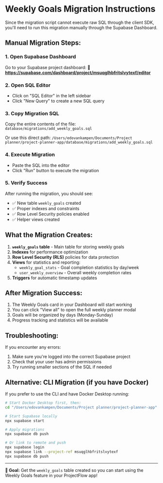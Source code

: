# Weekly Goals Migration Instructions

Since the migration script cannot execute raw SQL through the client SDK, you'll need to run this migration manually through the Supabase Dashboard.

## Manual Migration Steps:

### 1. Open Supabase Dashboard
Go to your Supabase project dashboard:
**🔗 https://supabase.com/dashboard/project/msuqglhbfritslvytexf/editor**

### 2. Open SQL Editor
- Click on "SQL Editor" in the left sidebar
- Click "New Query" to create a new SQL query

### 3. Copy Migration SQL
Copy the entire contents of the file:
`database/migrations/add_weekly_goals.sql`

Or use this direct path:
`/Users/edovankampen/Documents/Project planner/project-planner-app/database/migrations/add_weekly_goals.sql`

### 4. Execute Migration
- Paste the SQL into the editor
- Click "Run" button to execute the migration

### 5. Verify Success
After running the migration, you should see:
- ✅ New table `weekly_goals` created
- ✅ Proper indexes and constraints
- ✅ Row Level Security policies enabled
- ✅ Helper views created

## What the Migration Creates:

1. **`weekly_goals` table** - Main table for storing weekly goals
2. **Indexes** for performance optimization
3. **Row Level Security (RLS)** policies for data protection
4. **Views** for statistics and reporting:
   - `weekly_goal_stats` - Goal completion statistics by day/week
   - `user_weekly_overview` - Overall weekly completion rates
5. **Triggers** for automatic timestamp updates

## After Migration Success:

1. The Weekly Goals card in your Dashboard will start working
2. You can click "View all" to open the full weekly planner modal
3. Goals will be organized by days (Monday-Sunday)
4. Progress tracking and statistics will be available

## Troubleshooting:

If you encounter any errors:
1. Make sure you're logged into the correct Supabase project
2. Check that your user has admin permissions
3. Try running smaller sections of the SQL if needed

## Alternative: CLI Migration (if you have Docker)

If you prefer to use the CLI and have Docker Desktop running:

```bash
# Start Docker Desktop first, then:
cd "/Users/edovankampen/Documents/Project planner/project-planner-app"

# Start Supabase locally
npx supabase start

# Apply migrations
npx supabase db push

# Or link to remote and push
npx supabase login
npx supabase link --project-ref msuqglhbfritslvytexf
npx supabase db push
```

---

**🎯 Goal:** Get the `weekly_goals` table created so you can start using the Weekly Goals feature in your ProjectFlow app!